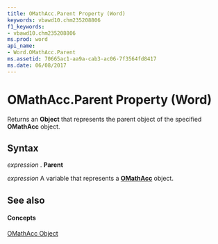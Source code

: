 ```yaml
---
title: OMathAcc.Parent Property (Word)
keywords: vbawd10.chm235208806
f1_keywords:
- vbawd10.chm235208806
ms.prod: word
api_name:
- Word.OMathAcc.Parent
ms.assetid: 70665ac1-aa9a-cab3-ac06-7f3564fd8417
ms.date: 06/08/2017
---
```



# OMathAcc.Parent Property (Word)

Returns an  **Object** that represents the parent object of the specified **OMathAcc** object.


## Syntax

 _expression_ . **Parent**

 _expression_ A variable that represents a **[OMathAcc](omathacc-object-word.md)** object.


## See also


#### Concepts


[OMathAcc Object](omathacc-object-word.md)

